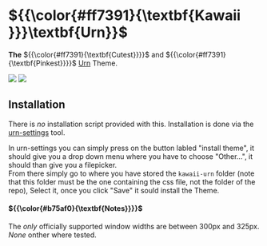 # ${{\color{#ff7391}{\textbf{Kawaii }}}\textbf{Urn}}\$ 
**The** ${{\color{#ff7391}{\textbf{Cutest}}}}\$ and ${{\color{#ff7391}{\textbf{Pinkest}}}}\$ [Urn](https://github.com/paoloose/urn) Theme.
<p>
  <img src="https://github.com/mellowawa/kawaii-urn/blob/main/assets/ex-cs.png">
  <img src="https://github.com/mellowawa/kawaii-urn/blob/main/assets/ex-cs-even.png">
</p>

## Installation
There is *no* installation script provided with this. Installation is done via the [urn-settings](https://github.com/mellowawa/urn-settings) tool.

In urn-settings you can simply press on the button labled "install theme", it should give you a drop down menu where you have to choose "Other...", it should than give you a filepicker. <br>
From there simply go to where you have stored the `kawaii-urn` folder (note that this folder must be the one containing the css file, not the folder of the repo), Select it, once you click "Save" it sould install the Theme.

#### ${{\color{#b75af0}{\textbf{Notes}}}}\$
The *only* officially supported window widths are between 300px and 325px. *None* onther where tested.

